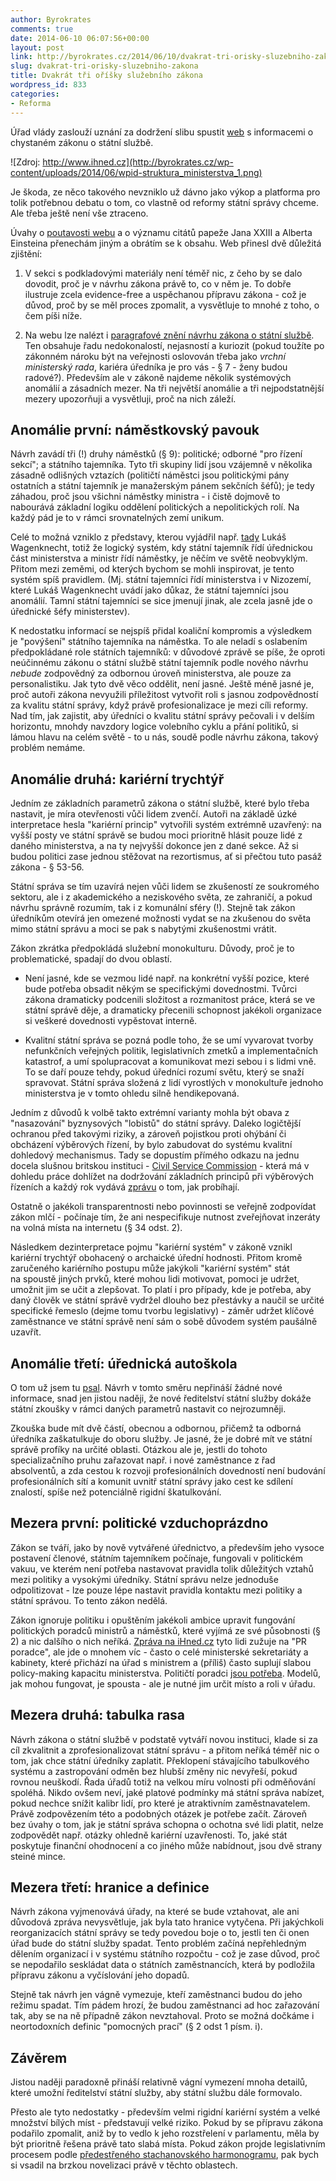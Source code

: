 ```yaml
---
author: Byrokrates
comments: true
date: 2014-06-10 06:07:56+00:00
layout: post
link: http://byrokrates.cz/2014/06/10/dvakrat-tri-orisky-sluzebniho-zakona/
slug: dvakrat-tri-orisky-sluzebniho-zakona
title: Dvakrát tři oříšky služebního zákona
wordpress_id: 833
categories:
- Reforma
---
```


Úřad vlády zaslouží uznání za dodržení slibu spustit [web](http://www.statnisluzba.cz) s informacemi o chystaném zákonu o státní službě.

![Zdroj: http://www.ihned.cz](http://byrokrates.cz/wp-content/uploads/2014/06/wpid-struktura_ministerstva_1.png)

<!-- more -->

Je škoda, ze něco takového nevzniklo už dávno jako výkop a platforma pro tolik potřebnou debatu o tom, co vlastně od reformy státní správy chceme. Ale třeba ještě není vše ztraceno.

Úvahy o [poutavosti webu](http://zpravy.ihned.cz/politika/c1-62286990-jiri-dienstbier-vlada-sluzebni-zakon-web-statnisluzbacz) a o významu citátů papeže Jana XXIII a Alberta Einsteina přenechám jiným a obrátím se k obsahu. Web přinesl dvě důležitá zjištění:





  1. V sekci s podkladovými materiály není téměř nic, z čeho by se dalo dovodit, proč je v návrhu zákona právě to, co v něm je. To dobře ilustruje zcela evidence-free a uspěchanou přípravu zákona - což je důvod, proč by se měl proces zpomalit, a vysvětluje to mnohé z toho, o čem píši níže.



  2. Na webu lze nalézt i [paragrafové znění návrhu zákona o státní službě](http://www.statnisluzba.cz/dokumenty/). Ten obsahuje řadu nedokonalostí, nejasností a kuriozit (pokud toužíte po zákonném nároku být na veřejnosti oslovován třeba jako _vrchní ministerský rada_, kariéra úředníka je pro vás - § 7 - ženy budou radové?). Především ale v zákoně najdeme několik systémových anomálií a zásadních mezer. Na tři největší anomálie a tři nejpodstatnější mezery upozorňuji a vysvětluji, proč na nich záleží.






## Anomálie první: náměstkovský pavouk





Návrh zavádí tři (!) druhy náměstků (§ 9): politické; odborné "pro řízení sekcí"; a státního tajemníka. Tyto tři skupiny lidí jsou vzájemně v několika zásadně odlišných vztazích (političtí náměstci jsou politickými pány ostatních a státní tajemník je manažerským pánem sekčních šéfů); je tedy záhadou, proč jsou všichni náměstky ministra - i čistě dojmově to nabourává základní logiku oddělení politických a nepolitických rolí. Na každý pád je to v rámci srovnatelných zemí unikum.

Celé to možná vzniklo z představy, kterou vyjádřil např. [tady](http://blog.aktualne.cz/blogy/lukas-wagenknecht.php?itemid=20215) Lukáš Wagenknecht, totiž že logický systém, kdy státní tajemník řídí úřednickou část ministerstva a ministr řídí náměstky, je něčím ve světě neobvyklým. Přitom mezi zeměmi, od kterých bychom se mohli inspirovat, je tento systém spíš pravidlem. (Mj. státní tajemníci řídí ministerstva i v Nizozemí, které Lukáš Wagenknecht uvádí jako důkaz, že státní tajemníci jsou anomálií. Tamní státní tajemníci se sice jmenují jinak, ale zcela jasně jde o úřednické šéfy ministerstev).

K nedostatku informací se nejspíš přidal koaliční kompromis a výsledkem je "povýšení" státního tajemníka na náměstka. To ale neladí s oslabením předpokládané role státních tajemníků: v důvodové zprávě se píše, že oproti neúčinnému zákonu o státní službě státní tajemník podle nového návrhu _nebude_ zodpovědný za odbornou úroveň ministerstva, ale pouze za personalistiku. Jak tyto dvě věco oddělit, není jasné. Ještě méně jasné je, proč autoři zákona nevyužili příležitost vytvořit roli s jasnou zodpovědností za kvalitu státní správy, když právě profesionalizace je mezi cíli reformy. Nad tím, jak zajistit, aby úředníci o kvalitu státní správy pečovali i v delším horizontu, mnohdy navzdory logice volebního cyklu a přání politiků, si lámou hlavu na celém světě - to u nás, soudě podle návrhu zákona, takový problém nemáme.



## Anomálie druhá: kariérní trychtýř



Jedním ze základních parametrů zákona o státní službě, které bylo třeba nastavit, je míra otevřenosti vůči lidem zvenčí. Autoři na základě úzké interpretace hesla "kariérní princip" vytvořili systém extrémně uzavřený: na vyšší posty ve státní správě se budou moci prioritně hlásit pouze lidé z daného ministerstva, a na ty nejvyšší dokonce jen z dané sekce. Až si budou politici zase jednou stěžovat na rezortismus, ať si přečtou tuto pasáž zákona - § 53-56.

Státní správa se tím uzavírá nejen vůči lidem se zkušeností ze soukromého sektoru, ale i z akademického a neziskového světa, ze zahraničí, a pokud návrhu správně rozumím, tak i z komunální sféry (!). Stejně tak zákon úředníkům otevírá jen omezené možnosti vydat se na zkušenou do světa mimo státní správu a moci se pak s nabytými zkušenostmi vrátit.

Zákon zkrátka předpokládá služební monokulturu. Důvody, proč je to problematické, spadají do dvou oblastí.





  * Není jasné, kde se vezmou lidé např. na konkrétní vyšší pozice, které bude potřeba obsadit někým se specifickými dovednostmi. Tvůrci zákona dramaticky podcenili složitost a rozmanitost práce, která se ve státní správě děje, a dramaticky přecenili schopnost jakékoli organizace si veškeré dovednosti vypěstovat interně.



  * Kvalitní státní správa se pozná podle toho, že se umí vyvarovat tvorby nefunkčních veřejných politik, legislativních zmetků a implementačních katastrof, a umí spolupracovat a komunikovat mezi sebou i s lidmi vně. To se daří pouze tehdy, pokud úředníci rozumí světu, který se snaží spravovat. Státní správa složená z lidí vyrostlých v monokultuře jednoho ministerstva je v tomto ohledu silně hendikepovaná.






Jedním z důvodů k volbě takto extrémní varianty mohla být obava z "nasazování" byznysových "lobistů" do státní správy. Daleko logičtější ochranou před takovými riziky, a zároveň pojistkou proti ohýbání či obcházení výběrových řízení, by bylo zabudovat do systému kvalitní dohledový mechanismus. Tady se dopustím přímého odkazu na jednu docela slušnou britskou instituci - [Civil Service Commission](http://civilservicecommission.independent.gov.uk) - která má v dohledu práce dohlížet na dodržování základních principů při výběrových řízeních a každý rok vydává [zprávu](http://civilservicecommission.independent.gov.uk/publications/annual-reports/) o tom, jak probíhají.

Ostatně o jakékoli transparentnosti nebo povinnosti se veřejně zodpovídat zákon mlčí - počínaje tím, že ani nespecifikuje nutnost zveřejňovat inzeráty na volná místa na internetu (§ 34 odst. 2).

Následkem dezinterpretace pojmu "kariérní systém" v zákoně vznikl kariérní trychtýř obohacený o archaické úřední hodnosti. Přitom kromě zaručeného kariérního postupu může jakýkoli "kariérní systém" stát na spoustě jiných prvků, které mohou lidi motivovat, pomoci je udržet, umožnit jim se učit a zlepšovat. To platí i pro případy, kde je potřeba, aby daný člověk ve státní správě vydržel dlouho bez přestávky a naučil se určité specifické řemeslo (dejme tomu tvorbu legislativy) - záměr udržet klíčové zaměstnance ve státní správě není sám o sobě důvodem systém paušálně uzavřít.



## Anomálie třetí: úřednická autoškola



O tom už jsem tu [psal](/urednik-nejmladsi-profese/). Návrh v tomto směru nepřináší žádné nové informace, snad jen jistou naději, že nové ředitelství státní služby dokáže státní zkoušky v rámci daných parametrů nastavit co nejrozumněji.

Zkouška bude mít dvě částí, obecnou a odbornou, přičemž ta odborná úředníka zaškatulkuje do oboru služby. Je jasné, že je dobré mít ve státní správě profíky na určité oblasti. Otázkou ale je, jestli do tohoto specializačního pruhu zařazovat např. i nové zaměstnance z řad absolventů, a zda cestou k rozvoji profesionálních dovedností není budování profesionálních sítí a komunit uvnitř státní správy jako cest ke sdílení znalostí, spíše než potenciálně rigidní škatulkování.



## Mezera první: politické vzduchoprázdno



Zákon se tváří, jako by nově vytvářené úřednictvo, a především jeho vysoce postavení členové, státním tajemníkem počínaje, fungovali v politickém vakuu, ve kterém není potřeba nastavovat pravidla tolik důležitých vztahů mezi politiky a vysokými úředníky. Státní správu nelze jednoduše odpolitizovat - lze pouze lépe nastavit pravidla kontaktu mezi politiky a státní správou. To tento zákon nedělá.

Zákon ignoruje politiku i opuštěním jakékoli ambice upravit fungování politických poradců ministrů a náměstků, které vyjímá ze své působnosti (§ 2) a nic dalšího o nich neříká. [Zpráva na iHned.cz](http://m.ihned.cz/c1-62279970-sluzebni-zakon-ministerstva-statni-tajemnik-urednici) tyto lidi zužuje na "PR poradce", ale jde o mnohem víc - často o celé ministerské sekretariáty a kabinety, které přichází na úřad s ministrem a (příliš) často suplují slabou policy-making kapacitu ministerstva. Političtí poradci [jsou potřeba](/ano-pane-poradce/). Modelů, jak mohou fungovat, je spousta - ale je nutné jim určit místo a roli v úřadu.



## Mezera druhá: tabulka rasa



Návrh zákona o státní službě v podstatě vytváří novou instituci, klade si za cíl zkvalitnit a zprofesionalizovat státní správu - a přitom neříká téměř nic o tom, jak chce státní úředníky zaplatit. Překlopení stávajícího tabulkového systému a zastropování odměn bez hlubší změny nic nevyřeší, pokud rovnou neuškodí. Řada úřadů totiž na velkou míru volnosti při odměňování spoléhá. Nikdo ovšem neví, jaké platové podmínky má státní správa nabízet, pokud nechce snížit kalibr lidí, pro které je atraktivním zaměstnavatelem. Právě zodpovězením této a podobných otázek je potřebe začít. Zároveň bez úvahy o tom, jak je státní správa schopna o ochotna své lidi platit, nelze zodpovědět např. otázky ohledně kariérní uzavřenosti. To, jaké stát poskytuje finanční ohodnocení a co jiného může nabídnout, jsou dvě strany steiné mince.



## Mezera třetí: hranice a definice



Návrh zákona vyjmenovává úřady, na které se bude vztahovat, ale ani důvodová zpráva nevysvětluje, jak byla tato hranice vytyčena. Při jakýchkoli reorganizacích státní správy se tedy povedou boje o to, jestli ten či onen úřad bude do státní služby spadat. Tento problém začíná nepřehledným dělením organizací i v systému státního rozpočtu - což je zase důvod, proč se nepodařilo seskládat data o státních zaměstnancích, která by podložila přípravu zákonu a vyčíslování jeho dopadů.

Stejně tak návrh jen vágně vymezuje, kteří zaměstnanci budou do jeho režimu spadat. Tím pádem hrozí, že budou zaměstnanci ad hoc zařazování tak, aby se na ně případně zákon nevztahoval. Proto se možná dočkáme i neortodoxních definic "pomocných prací" (§ 2 odst 1 písm. i).



## Závěrem



Jistou naději paradoxně přináší relativně vágní vymezení mnoha detailů, které umožní ředitelství státní služby, aby státní službu dále formovalo.

Přesto ale tyto nedostatky - především velmi rigidní kariérní systém a velké množství bílých míst - představují velké riziko. Pokud by se přípravu zákona podařilo zpomalit, aniž by to vedlo k jeho rozstřelení v parlamentu, měla by být prioritně řešena právě tato slabá místa. Pokud zákon projde legislativním procesem podle [předestřeného stachanovského harmonogramu](http://www.statnisluzba.cz/harmonogram/), pak bych si vsadil na brzkou novelizaci právě v těchto oblastech.
